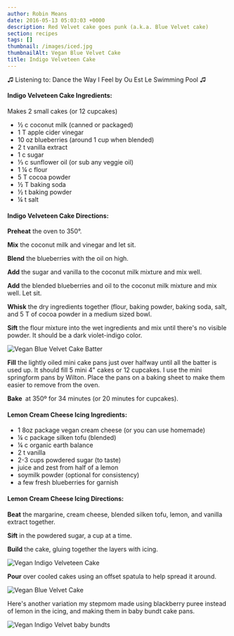 ```yaml
---
author: Robin Means
date: 2016-05-13 05:03:03 +0000
description: Red Velvet cake goes punk (a.k.a. Blue Velvet cake)
section: recipes
tags: []
thumbnail: /images/iced.jpg
thumbnailAlt: Vegan Blue Velvet Cake
title: Indigo Velveteen Cake
---
```


♫&nbsp;Listening to: Dance the Way I Feel by Ou Est Le Swimming Pool ♫



#### Indigo Velveteen Cake Ingredients:

Makes 2 small cakes (or 12 cupcakes)

- ½ c coconut milk (canned or packaged)
- 1 T apple cider vinegar
- 10 oz blueberries (around 1 cup when blended)
- 2 t vanilla extract
- 1 c sugar
- ⅓ c sunflower oil (or sub any veggie oil)
- 1 ¼ c flour
- 5 T cocoa powder
- ½ T baking soda
- ½ t baking powder
- ¼ t salt



#### Indigo Velveteen Cake Directions:

**Preheat** the oven to 350°.

**Mix** the coconut milk and vinegar and let sit.

**Blend** the blueberries with the oil on high.

**Add** the sugar and vanilla to the coconut milk mixture and mix well.

**Add** the blended blueberries and oil to the coconut milk mixture and mix well. Let sit.

**Whisk** the dry ingredients together (flour, baking powder, baking soda, salt, and 5 T of cocoa powder in a medium sized bowl.

**Sift** the flour mixture into the wet ingredients and mix until there's no visible powder. It should be a dark violet-indigo color.

![Vegan Blue Velvet Cake Batter](/images/batter.jpg)

**Fill** the lightly oiled mini cake pans just over halfway until all the batter is used up. It should fill 5 mini 4" cakes or 12 cupcakes. I use the mini springform pans by Wilton. Place the pans on a baking sheet to make them easier to remove from the oven.

**Bake&nbsp;** at 350º for 34 minutes (or 20 minutes for cupcakes).



#### Lemon Cream Cheese Icing Ingredients:

- 1 8oz package vegan cream cheese (or you can use homemade)
- ¼ c&nbsp;package silken tofu (blended)
- ¼ c organic earth balance
- 2 t vanilla
- 2-3 cups powdered sugar (to taste)
- juice and zest from half of a lemon
- soymilk powder (optional for consistency)
- a few fresh blueberries for garnish



#### Lemon Cream Cheese Icing Directions:

**Beat** the margarine, cream cheese, blended silken tofu, lemon, and vanilla extract together.

**Sift** in the powdered sugar, a cup at a time.

**Build** the cake, gluing together the layers with icing.

![Vegan Indigo Velveteen Cake](/images/stacking-cake.jpg)

**Pour** over cooled cakes using an offset spatula to help spread it around.

![Vegan Blue Velvet Cake](/images/iced.jpg)

Here's another variation my stepmom made using blackberry puree instead of lemon in the icing, and making them in baby bundt cake pans.

![Vegan Indigo Velvet baby bundts](/images/bundt-cake.jpg)

